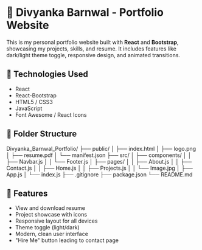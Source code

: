 # 💼 Divyanka Barnwal - Portfolio Website

This is my personal portfolio website built with **React** and **Bootstrap**, showcasing my projects, skills, and resume. It includes features like dark/light theme toggle, responsive design, and animated transitions.

## 🔧 Technologies Used

- React
- React-Bootstrap
- HTML5 / CSS3
- JavaScript
- Font Awesome / React Icons

## 📁 Folder Structure

Divyanka_Barnwal_Portfolio/
├── public/
│   ├── index.html
│   ├── logo.png
│   ├── resume.pdf
│   └── manifest.json
├── src/
│   ├── components/
│   │   ├── Navbar.js
│   │   └── Footer.js
│   ├── pages/
│   │   ├── About.js
│   │   ├── Contact.js
│   │   ├── Home.js
│   │   ├── Projects.js
│   │   └── Image.jpg
│   ├── App.js
│   └── index.js
├── .gitignore
├── package.json
└── README.md


## 🧠 Features

- View and download resume
- Project showcase with icons
- Responsive layout for all devices
- Theme toggle (light/dark)
- Modern, clean user interface
- "Hire Me" button leading to contact page
